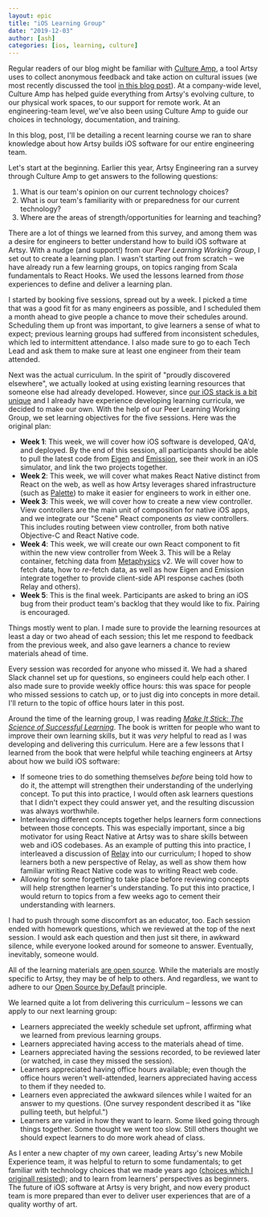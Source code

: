 ```yaml
---
layout: epic
title: "iOS Learning Group"
date: "2019-12-03"
author: [ash]
categories: [ios, learning, culture]
---
```


Regular readers of our blog might be familiar with [Culture Amp](https://www.cultureamp.com), a tool Artsy uses to
collect anonymous feedback and take action on cultural issues (we most recently discussed the tool
[in this blog post](https://artsy.github.io/blog/2019/04/19/having-a-coffee-with-every-engineer/)). At a
company-wide level, Culture Amp has helped guide everything from Artsy's evolving culture, to our physical work
spaces, to our support for remote work. At an engineering-team level, we've also been using Culture Amp to guide
our choices in technology, documentation, and training.

In this blog, post, I'll be detailing a recent learning course we ran to share knowledge about how Artsy builds iOS
software for our entire engineering team.

<!-- more -->

Let's start at the beginning. Earlier this year, Artsy Engineering ran a survey through Culture Amp to get answers
to the following questions:

1. What is our team's opinion on our current technology choices?
2. What is our team's familiarity with or preparedness for our current technology?
3. Where are the areas of strength/opportunities for learning and teaching?

There are a lot of things we learned from this survey, and among them was a desire for engineers to better
understand how to build iOS software at Artsy. With a nudge (and support!) from our _Peer Learning Working Group_,
I set out to create a learning plan. I wasn't starting out from scratch – we have already run a few learning
groups, on topics ranging from Scala fundamentals to React Hooks. We used the lessons learned from _those_
experiences to define and deliver a learning plan.

I started by booking five sessions, spread out by a week. I picked a time that was a good fit for as many engineers
as possible, and I scheduled them a month ahead to give people a chance to move their schedules around. Scheduling
them up front was important, to give learners a sense of what to expect; previous learning groups had suffered from
inconsistent schedules, which led to intermittent attendance. I also made sure to go to each Tech Lead and ask them
to make sure at least one engineer from their team attended.

Next was the actual curriculum. In the spirit of "proudly discovered elsewhere", we actually looked at using
existing learning resources that someone else had already developed. However, since
[our iOS stack is a bit unique](https://artsy.github.io/series/react-native-at-artsy/) and I already have
experience developing learning curricula, we decided to make our own. With the help of our Peer Learning Working
Group, we set learning objectives for the five sessions. Here was the original plan:

- **Week 1**: This week, we will cover how iOS software is developed, QA'd, and deployed. By the end of this
  session, all participants should be able to pull the latest code from [Eigen](https://github.com/artsy/eigen) and
  [Emission](https://github.com/artsy/emission), see their work in an iOS simulator, and link the two projects
  together.
- **Week 2**: This week, we will cover what makes React Native distinct from React on the web, as well as how Artsy
  leverages shared infrastructure (such as [Palette](https://github.com/artsy/palette)) to make it easier for
  engineers to work in either one.
- **Week 3**: This week, we will cover how to create a new view controller. View controllers are the main unit of
  composition for native iOS apps, and we integrate our "Scene" React components _as_ view controllers. This
  includes routing between view controller, from both native Objective-C and React Native code.
- **Week 4**: This week, we will create our own React component to fit within the new view controller from Week 3.
  This will be a Relay container, fetching data from [Metaphysics](https://github.com/artsy/metaphysics) v2. We
  will cover how to fetch data, how to _re_-fetch data, as well as how Eigen and Emission integrate together to
  provide client-side API response caches (both Relay and others).
- **Week 5**: This is the final week. Participants are asked to bring an iOS bug from their product team's backlog
  that they would like to fix. Pairing is encouraged.

Things mostly went to plan. I made sure to provide the learning resources at least a day or two ahead of each
session; this let me respond to feedback from the previous week, and also gave learners a chance to review
materials ahead of time.

Every session was recorded for anyone who missed it. We had a shared Slack channel set up for questions, so
engineers could help each other. I also made sure to provide weekly office hours: this was space for people who
missed sessions to catch up, or to just dig into concepts in more detail. I'll return to the topic of office hours
later in this post.

Around the time of the learning group, I was reading
_[Make It Stick: The Science of Successful Learning](https://www.amazon.com/Make-Stick-Science-Successful-Learning/dp/0674729013/ref=sr_1_1?keywords=making+it+stick&qid=1575314498&sr=8-1)_.
The book is written for people who want to improve their own learning skills, but it was _very_ helpful to read as
I was developing and delivering this curriculum. Here are a few lessons that I learned from the book that were
helpful while teaching engineers at Artsy about how we build iOS software:

- If someone tries to do something themselves _before_ being told how to do it, the attempt will strengthen their
  understanding of the underlying concept. To put this into practice, I would often ask learners questions that I
  didn't expect they could answer yet, and the resulting discussion was always worthwhile.
- Interleaving different concepts together helps learners form connections between those concepts. This was
  especially important, since a big motivator for using React Native at Artsy was to share skills between web and
  iOS codebases. As an example of putting this into practice, I interleaved a discussion of
  [Relay](https://relay.dev) into our curriculum; I hoped to show learners both a new perspective of Relay, as well
  as show them how familiar writing React Native code was to writing React web code.
- Allowing for some forgetting to take place before reviewing concepts will help strengthen learner's
  understanding. To put this into practice, I would return to topics from a few weeks ago to cement their
  understanding with learners.

I had to push through some discomfort as an educator, too. Each session ended with homework questions, which we
reviewed at the top of the next session. I would ask each question and then just sit there, in awkward silence,
while everyone looked around for someone to answer. Eventually, inevitably, someone would.

All of the learning materials
[are open source](https://github.com/artsy/README/tree/master/resources/mobile/learning-group). While the materials
are mostly specific to Artsy, they may be of help to others. And regardless, we want to adhere to our
[Open Source by Default](https://github.com/artsy/README/blob/master/culture/engineering-principles.md#open-source-by-default)
principle.

We learned quite a lot from delivering this curriculum – lessons we can apply to our next learning group:

- Learners appreciated the weekly schedule set upfront, affirming what we learned from previous learning groups.
- Learners appreciated having access to the materials ahead of time.
- Learners appreciated having the sessions recorded, to be reviewed later (or watched, in case they missed the
  session).
- Learners appreciated having office hours available; even though the office hours weren't well-attended, learners
  appreciated having access to them if they needed to.
- Learners even appreciated the awkward silences while I waited for an answer to my questions. (One survey
  respondent described it as "like pulling teeth, but helpful.")
- Learners are varied in how they want to learn. Some liked going through things together. Some thought we went too
  slow. Still others thought we should expect learners to do more work ahead of class.

As I enter a new chapter of my own career, leading Artsy's new Mobile Experience team, it was helpful to return to
some fundamentals; to get familiar with technology choices that we made years ago
([choices which I originall resisted](https://ashfurrow.com/blog/swift-vs-react-native-feels/)); and to learn from
learners' perspectives as beginners. The future of iOS software at Artsy is very bright, and now every product team
is more prepared than ever to deliver user experiences that are of a quality worthy of art.
